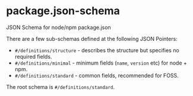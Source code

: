 # package.json-schema

JSON Schema for node/npm package.json

There are a few sub-schemas defined at the following JSON Pointers:

- `#/definitions/structure`	- describes the structure but specifies no required fields.
- `#/definitions/minimal` - minimum fields (`name`, `version` etc) for node + npm.
- `#/definitions/standard` - common fields, recommended for FOSS.

The root schema is `#/definitions/standard`.

